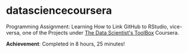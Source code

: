 # datasciencecoursera
Programming Assignment:
Learning How to Link GitHub to RStudio, vice-versa, one of the Projects under [The Data Scientist's ToolBox](https://www.coursera.org/learn/data-scientists-tools) Coursera.

**Achievement**: Completed in 8 hours, 25 minutes!
